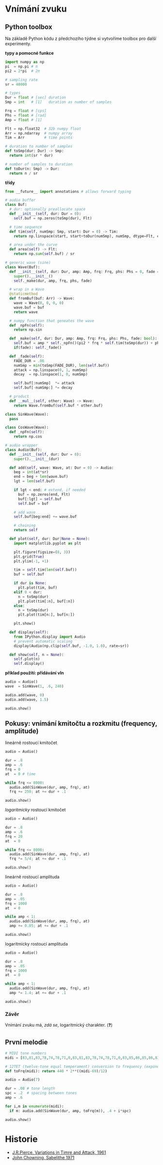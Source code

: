 # Vnímání zvuku

## Python toolbox

Na základě Python kódu z předchozího týdne si vytvoříme toolbox pro další experimenty.

**typy a pomocné funkce**

```python
import numpy as np
pi  = np.pi # π
pi2 = 2*pi  # 2π

# sampling rate
sr = 48000

# types
Dur = float # [sec] duration
Smp = int   # [1]   duration as number of samples

Frq = float # [cps]
Phs = float # [rad]
Amp = float # [1]

Flt = np.float32  # 32b numpy float
Arr = np.ndarray  # numpy array
Tim = Arr         # time points

# duration to number of samples
def toSmp(dur: Dur) -> Smp:
  return int(sr * dur)

# number of samples to duration
def toDur(n: Smp) -> Dur:
  return n / sr
```

**třídy**

```python
from __future__ import annotations # allows forward typing

# audio buffer
class Buf:
  # dur: optionally preallocate space
  def __init__(self, dur: Dur = 0):
    self.buf = np.zeros(toSmp(dur), Flt)

  # time sequence
  def tim(self, numSmp: Smp, start: Dur = 0) -> Tim:
    return np.linspace(start, start+toDur(numSmp), numSmp, dtype=Flt, endpoint=False)

  # area under the curve
  def area(self) -> Flt:
    return np.sum(self.buf) / sr

# generic wave (sine)
class Wave(Buf):
  def __init__(self, dur: Dur, amp: Amp, frq: Frq, phs: Phs = 0, fade = True):
    super().__init__()
    self._make(dur, amp, frq, phs, fade)

  # wrap in a Wave
  @staticmethod
  def fromBuf(buf: Arr) -> Wave:
    wave = Wave(0, 0, 0, 0)
    wave.buf = buf
    return wave

  # numpy function that geneates the wave
  def _npFn(self):
    return np.sin

  def _make(self, dur: Dur, amp: Amp, frq: Frq, phs: Phs, fade: bool):
    self.buf = amp * self._npFn()(pi2 * frq * self.tim(toSmp(dur)) + phs)
    if(fade): self._fade()

  def _fade(self):
    FADE_DUR = .06
    numSmp = min(toSmp(FADE_DUR), len(self.buf))
    attack = np.linspace(0, 1, numSmp)
    decay  = np.linspace(1, 0, numSmp)

    self.buf[:numSmp]  *= attack
    self.buf[-numSmp:] *= decay

  # product
  def __mul__(self, other: Wave) -> Wave:
    return Wave.fromBuf(self.buf * other.buf)

class SinWave(Wave):
  pass

class CosWave(Wave):
  def _npFn(self):
    return np.cos

# audio wrapper
class Audio(Buf):
  def __init__(self, dur: Dur = 0):
    super().__init__(dur)

  def add(self, wave: Wave, at: Dur = 0) -> Audio:
    beg = int(at*sr)
    end = beg + len(wave.buf)
    lgt = len(self.buf)

    if lgt < end: # extend, if needed
      buf = np.zeros(end, Flt)
      buf[:lgt] = self.buf
      self.buf = buf

    # add wave
    self.buf[beg:end] += wave.buf

    # chaining
    return self

  def plot(self, dur: Dur|None = None):
    import matplotlib.pyplot as plt

    plt.figure(figsize=(8, 3))
    plt.grid(True)
    plt.ylim(-1, +1)

    tim = self.tim(len(self.buf))
    buf = self.buf

    if dur is None:
      plt.plot(tim, buf)
    elif 0 < dur:
      n = toSmp(dur)
      plt.plot(tim[:n], buf[:n])
    else:
      n = toSmp(dur)
      plt.plot(tim[n:], buf[n:])

    plt.show()

  def display(self):
    from IPython.display import Audio
    # prevent automatic scaling
    display(Audio(np.clip(self.buf, -1.0, 1.0), rate=sr))

  def show(self, n = None):
    self.plot(n)
    self.display()
```

**příklad použití: přídávání vln**

```python
audio = Audio()
wave  = SinWave(1, .6, 240)

audio.add(wave, 0)
audio.add(wave, 1.5)

audio.show()
```

## Pokusy: vnímání kmitočtu a rozkmitu (frequency, amplitude)

lineárně rostoucí kmitočet

```python
audio = Audio()

dur = .8
amp = .6
frq = 0
at  = 0 # time

while frq <= 8000:
  audio.add(SinWave(dur, amp, frq), at)
  frq += 250; at += dur + .1

audio.show()
```

_logaritmicky_ rostoucí kmitočet

```python
audio = Audio()

dur = .8
amp = .6
frq = 20
at  = 0

while frq <= 8000:
  audio.add(SinWave(dur, amp, frq), at)
  frq *= 5/4; at += dur + .1

audio.show()
```

lineárně rostoucí amplituda

```python
audio = Audio()

dur = .8
amp = .05
frq = 1000
at  = 0

while amp < 1:
  audio.add(SinWave(dur, amp, frq), at)
  amp += 0.05; at += dur + .1

audio.show()
```

logaritmicky rostoucí amplituda

```python
audio = Audio()

dur = .8
amp = .05
frq = 1000
at  = 0

while amp < 1:
  audio.add(SinWave(dur, amp, frq), at)
  amp *= 1.4; at += dur + .1

audio.show()
```

### Závěr

Vnímání zvuku má, _zdá se_, logaritmický charakter. (❓)

## První melodie

```python
# MIDI tone numbers
midi = [83,81,83,78,74,78,71,0,83,81,83,78,74,78,71,0,83,85,86,85,86,83,85,83,85,81,83,81,83,79,83,0]

# 12TET (twelve-tone equal temperament) conversion to frequency (exponential!)
def toFrq(midi): return 440 * 2**((midi-69)/12)

audio = Audio(7)

dur = .08 # tone length
spc = .2  # spacing between tones
amp = .6

for i,m in enumerate(midi):
  if m: audio.add(SinWave(dur, amp, toFrq(m)), .4 + i*spc)

audio.show()
```

# Historie

- [J.R.Pierce, Variations in Timre and Attack, 1961](https://youtu.be/vKyYL6MXcv0)
- [John Chowning, Sabelithe 1971](https://youtu.be/53FQCe1ewDs)
